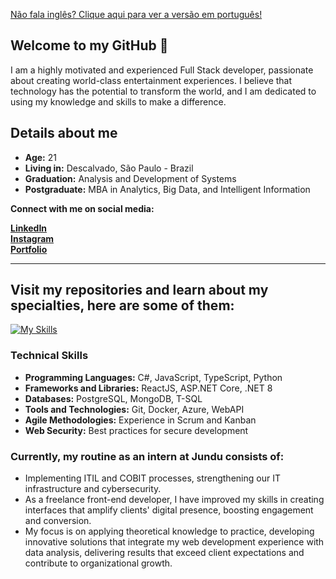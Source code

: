 <a href="https://github.com/FelipePizetta/felipepizetta/blob/main/README.md">Não fala inglês? Clique aqui para ver a versão em português!</a>

## Welcome to my GitHub 🧠

<p>I am a highly motivated and experienced Full Stack developer, passionate about creating world-class entertainment experiences. I believe that technology has the potential to transform the world, and I am dedicated to using my knowledge and skills to make a difference.</p>

## Details about me

* **Age:** 21
* **Living in:** Descalvado, São Paulo - Brazil
* **Graduation:** Analysis and Development of Systems
* **Postgraduate:** MBA in Analytics, Big Data, and Intelligent Information

**Connect with me on social media:**

**[LinkedIn](https://www.linkedin.com/in/felipepizetta/)** <br />
**[Instagram](https://instagram.com/felipe.pizetta)** <br />
**[Portfolio](https://www.felipepizetta.com.br/pt)** <br />

---

## Visit my repositories and learn about my specialties, here are some of them:

[![My Skills](https://skillicons.dev/icons?i=react,cs,dotnet,azure,docker,javascript,typescript,python,postgresql,mongodb,git,html,css,linux)](https://skillicons.dev)

### Technical Skills

- **Programming Languages:** C#, JavaScript, TypeScript, Python
- **Frameworks and Libraries:** ReactJS, ASP.NET Core, .NET 8
- **Databases:** PostgreSQL, MongoDB, T-SQL
- **Tools and Technologies:** Git, Docker, Azure, WebAPI
- **Agile Methodologies:** Experience in Scrum and Kanban
- **Web Security:** Best practices for secure development

### Currently, my routine as an intern at Jundu consists of:

- Implementing ITIL and COBIT processes, strengthening our IT infrastructure and cybersecurity.
- As a freelance front-end developer, I have improved my skills in creating interfaces that amplify clients' digital presence, boosting engagement and conversion.
- My focus is on applying theoretical knowledge to practice, developing innovative solutions that integrate my web development experience with data analysis, delivering results that exceed client expectations and contribute to organizational growth.